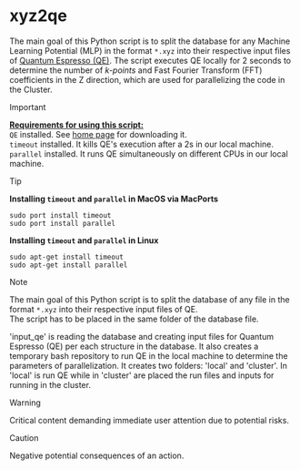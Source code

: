 # xyz2qe
The main goal of this Python script is to split the database for any Machine Learning Potential (MLP) in the format `*.xyz` into their respective input files of [Quantum Espresso (QE)](https://www.quantum-espresso.org/). The script executes QE locally for 2 seconds to determine the number of _k-points_ and Fast Fourier Transform (FFT) coefficients in the Z direction, which are used for parallelizing the code in the Cluster.



> [!IMPORTANT]  
> <ins>**Requirements for using this script:**</ins>\
> `QE` installed. See [home page](https://www.quantum-espresso.org/) for downloading it.\
> `timeout` installed. It kills QE's execution after a 2s in our local machine.\
> `parallel` installed. It runs QE simultaneously on different CPUs in our local machine.

> [!TIP]
> 
> **Installing `timeout` and `parallel` in MacOS via MacPorts**
> ```
> sudo port install timeout
> sudo port install parallel
> ```
>
> **Installing `timeout` and `parallel` in Linux**
> ```
> sudo apt-get install timeout
> sudo apt-get install parallel
> ```

> [!NOTE]
> The main goal of this Python script is to split the database of any file in the format `*.xyz` into their respective input files of QE.\
> The script has to be placed in the same folder of the database file.
>
> 
> 
> 'input_qe' is reading the database and creating input files for Quantum Espresso (QE) per each structure in the database.
> It also creates a temporary bash repository to run QE in the local machine to determine the parameters of parallelization.
> It creates two folders: 'local' and 'cluster'. In 'local' is run QE while in 'cluster' are placed the run files and inputs for running in the cluster.

> [!WARNING]  
> Critical content demanding immediate user attention due to potential risks.

> [!CAUTION]
> Negative potential consequences of an action.

